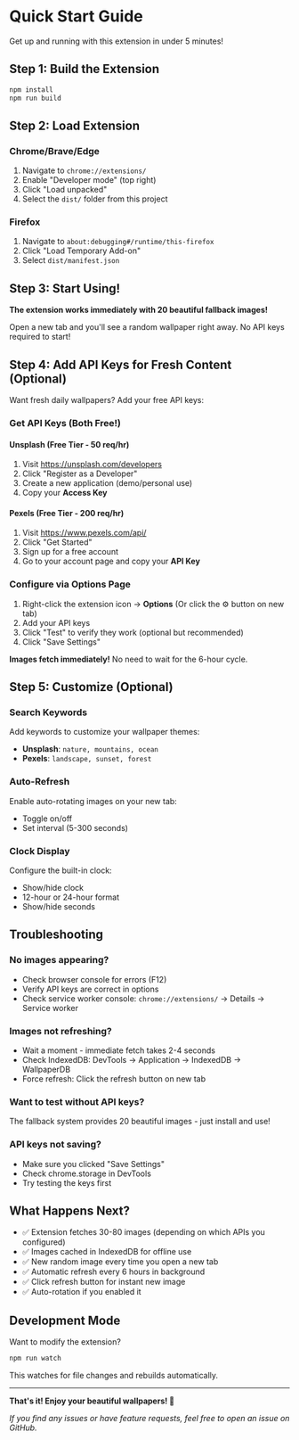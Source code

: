 # Quick Start Guide

Get up and running with this extension in under 5 minutes!

## Step 1: Build the Extension

```bash
npm install
npm run build
```

## Step 2: Load Extension

### Chrome/Brave/Edge
1. Navigate to `chrome://extensions/`
2. Enable "Developer mode" (top right)
3. Click "Load unpacked"
4. Select the `dist/` folder from this project

### Firefox
1. Navigate to `about:debugging#/runtime/this-firefox`
2. Click "Load Temporary Add-on"
3. Select `dist/manifest.json`

## Step 3: Start Using!

**The extension works immediately with 20 beautiful fallback images!**

Open a new tab and you'll see a random wallpaper right away. No API keys required to start!

## Step 4: Add API Keys for Fresh Content (Optional)

Want fresh daily wallpapers? Add your free API keys:

### Get API Keys (Both Free!)

#### Unsplash (Free Tier - 50 req/hr)
1. Visit https://unsplash.com/developers
2. Click "Register as a Developer"
3. Create a new application (demo/personal use)
4. Copy your **Access Key**

#### Pexels (Free Tier - 200 req/hr)  
1. Visit https://www.pexels.com/api/
2. Click "Get Started"
3. Sign up for a free account
4. Go to your account page and copy your **API Key**

### Configure via Options Page

1. Right-click the extension icon → **Options**
   (Or click the ⚙️ button on new tab)
2. Add your API keys
3. Click "Test" to verify they work (optional but recommended)
4. Click "Save Settings"

**Images fetch immediately!** No need to wait for the 6-hour cycle.

## Step 5: Customize (Optional)

### Search Keywords
Add keywords to customize your wallpaper themes:
- **Unsplash**: `nature, mountains, ocean`
- **Pexels**: `landscape, sunset, forest`

### Auto-Refresh
Enable auto-rotating images on your new tab:
- Toggle on/off
- Set interval (5-300 seconds)

### Clock Display
Configure the built-in clock:
- Show/hide clock
- 12-hour or 24-hour format
- Show/hide seconds

## Troubleshooting

### No images appearing?
- Check browser console for errors (F12)
- Verify API keys are correct in options
- Check service worker console: `chrome://extensions/` → Details → Service worker

### Images not refreshing?
- Wait a moment - immediate fetch takes 2-4 seconds
- Check IndexedDB: DevTools → Application → IndexedDB → WallpaperDB
- Force refresh: Click the refresh button on new tab

### Want to test without API keys?
The fallback system provides 20 beautiful images - just install and use!

### API keys not saving?
- Make sure you clicked "Save Settings"
- Check chrome.storage in DevTools
- Try testing the keys first

## What Happens Next?

- ✅ Extension fetches 30-80 images (depending on which APIs you configured)
- ✅ Images cached in IndexedDB for offline use
- ✅ New random image every time you open a new tab
- ✅ Automatic refresh every 6 hours in background
- ✅ Click refresh button for instant new image
- ✅ Auto-rotation if you enabled it

## Development Mode

Want to modify the extension?

```bash
npm run watch
```

This watches for file changes and rebuilds automatically.

---

**That's it! Enjoy your beautiful wallpapers! 🎨**

*If you find any issues or have feature requests, feel free to open an issue on GitHub.*
